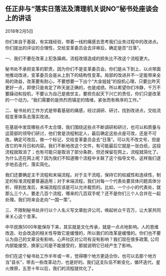 ## 任正非与“落实日落法及清理机关说NO”秘书处座谈会上的讲话

2018年2月5日



你们来自于基层，有实践经验，带着一线的痛感去思考我们业务过程中的改进点。你们提出的评议的合理性，交给变革委员会去评审后，确定是否“日落”。

一、我们不要在改革上犯急躁病，流程改错造成的损失比不改这个流程更大。

秘书处不承担变革的职责，因为你们不是变革委员会。你们是从下到上、以点带面地推动改进，变革委员会是从上到下的结构性变革。局部的改进并不一定能带来全局的效益，改革要有耐心，不要想要一下出个“大金娃娃”的投机心理，只要比昨天更好一点，即使只是肯定了昨天是正确的，也是成绩。所以希望你们冷静，千万不要躁动和投机，不要认为自己是救世主，要担负起天下兴亡的责任，你们只是改革的一个动力。“我们需要的是热烈而镇定的情绪，紧张而有秩序的工作。”

二、秘书处的工作方式是带着基层的痛感，经过调研、研讨，找到改进点，交给流程变革体系去落实改进。

在基层中发现哪些点不太合理，我们围绕这些点不断调研和研讨，也可以和质量与运营部的领导们研讨，他们曾是流程制定人，最后确定这些点是可改，还是不可改。确定可改后，做一个标记，交给变革委员会去“日落”。可以先不改文号，但是改它的年月日和内容。我们不断地改这个文件，有可能最后它就是一张白纸，这段流程就取消了；也有可能只是取消了部分条款，但还保留在网上，流程就简化了。为什么还在网上呢？因为我们不知道哪个流程中关联了这个指导文号。这样我们逐步地去迭代，落实简化。

我们还要确定主干流程和末端流程。对于主干流程，保持它的权威性和连续性，制定的标准流程要普遍适用；对于末端流程，我们对每一个代表处要具体问题具体分析，得到批准后，末端流程应该是可以允许裁剪的。比如，一个小小的代表处，就那么三个人，要走几百个流程，哪来的几百双手呢？还不是你们三个人合并在一起处理。我们将来会走向“一国一策”。

三、不限制秘书处并行以个人名义写文章批评公司，唤起听众千百万，让大家共同来关心这个变革。

中华民族5000年能保存下来，其实就是文化传承，就是一点点地影响。人的思维改造、社会改造的相关性导致它是缓慢的，所以我们的改革是缓慢的。你们也不要认为自己的文章没有影响，心声社区对公司有没有影响？我们现在很多政策, 公司内部能接受，换家公司是不能接受的，那就说明它已经产生了影响。

你们在这个秘书处工作半年或一年，觉得哪个地方更适合你，也可以去那个地方当“县长”，带去一些改革动力，也是好的。我们这支队伍不断变化，循环迭代，星火燎原，五至十年以后，我们的流程就优化了。
